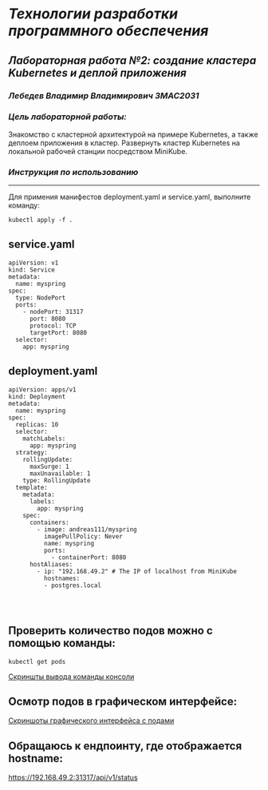 # *Технологии разработки программного обеспечения*
## *Лабораторная работа №2: создание кластера Kubernetes и деплой приложения*
### *Лебедев Владимир Владимирович ЗМАС2031*
### *Цель лабораторной работы:*

Знакомство с кластерной архитектурой на примере Kubernetes, а также деплоем приложения в кластер.
Развернуть кластер Kubernetes на локальной рабочей станции посредством MiniKube.

### *Инструкция по использованию*

---

Для примения манифестов deployment.yaml и service.yaml, выполните  команду:
 
 
  `kubectl apply -f .`

## service.yaml

```
apiVersion: v1
kind: Service
metadata:
  name: myspring
spec:
  type: NodePort
  ports:
    - nodePort: 31317
      port: 8080
      protocol: TCP
      targetPort: 8080
  selector:
    app: myspring

```

## deployment.yaml

```
apiVersion: apps/v1
kind: Deployment
metadata:
  name: myspring
spec:
  replicas: 10
  selector:
    matchLabels:
      app: myspring
  strategy:
    rollingUpdate:
      maxSurge: 1
      maxUnavailable: 1
    type: RollingUpdate
  template:
    metadata:
      labels:
        app: myspring
    spec:
      containers:
        - image: andreas111/myspring
          imagePullPolicy: Never
          name: myspring
          ports:
            - containerPort: 8080
      hostAliases:
        - ip: "192.168.49.2" # The IP of localhost from MiniKube
          hostnames:
          - postgres.local

   
          
```

## Проверить  количество подов можно с помощью команды:

   `kubectl get pods`
    
 [Скриншты вывода команды консоли](https://github.com/vovan13347/lab/tree/main/kuberneteslab/pods.jpg)

## Осмотр подов в графическом интерфейсе:

[Скриншоты графического интерфейса с подами](https://github.com/vovan13347/lab/tree/main/kuberneteslab/podslistgraph.jpg)


## Обращаюсь к ендпоинту, где отображается hostname:

https://192.168.49.2:31317/api/v1/status




